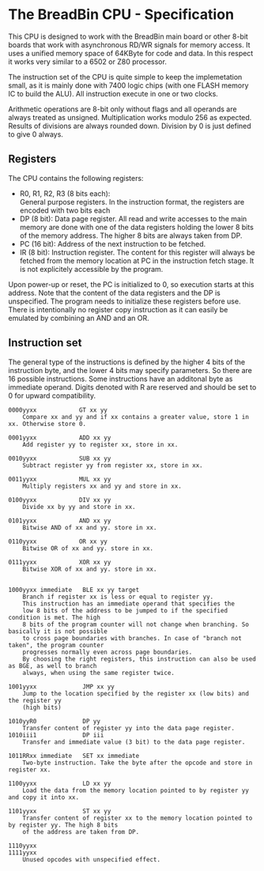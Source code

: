 # The BreadBin CPU - Specification

This CPU is designed to work with the BreadBin main board or other 8-bit boards that 
work with asynchronous RD/WR signals for memory access.
It uses a unified memory space of 64KByte for code and data. In this respect it works
very similar to a 6502 or Z80 processor. 

The instruction set of the CPU is quite simple to keep the implemetation small,
as it is mainly done with 7400 logic chips (with one FLASH memory IC to build the ALU).
All instruction execute in one or two clocks. 

Arithmetic operations are 8-bit only without flags and all operands are always
treated as unsigned. Multiplication works modulo 256 as expected.
Results of divisions are always rounded down. Division by 0 is just defined to give 0 always.


## Registers

The CPU contains the following registers:

* R0, R1, R2, R3 (8 bits each):  
        General purpose registers. In the instruction format, the registers are encoded with
        two bits each
* DP (8 bit): 
        Data page register. All read and write accesses to the main memory are done with
        one of the data registers holding the lower 8 bits of the memory address. The higher
        8 bits are always taken from DP.
* PC (16 bit):
        Address of the next instruction to be fetched.
* IR (8 bit):
        Instruction register. The content for this register will always be fetched
        from the memory location at PC in the instruction fetch stage. It is not explicitely
        accessible by the program.

Upon power-up or reset, the PC is initialized to 0, so execution starts at this address.
Note that the content of the data registers and the DP is unspecified. The program needs to
initialize these registers before use.
There is intentionally no register copy instruction as it can easily be emulated by combining
an AND and an OR. 

## Instruction set

The general type of the instructions is defined by the higher 4 bits of the instruction byte, and
the lower 4 bits may specify parameters. So there are 16 possible instructions. Some instructions
have an additonal byte as immediate operand.
Digits denoted with R are reserved and should be set to 0 for upward compatibility.

    0000yyxx            GT xx yy
        Compare xx and yy and if xx contains a greater value, store 1 in xx. Otherwise store 0.

    0001yyxx            ADD xx yy
        Add register yy to register xx, store in xx.
     
    0010yyxx            SUB xx yy
        Subtract register yy from register xx, store in xx.
        
    0011yyxx            MUL xx yy
        Multiply registers xx and yy and store in xx.
        
    0100yyxx            DIV xx yy
        Divide xx by yy and store in xx.
   
    0101yyxx            AND xx yy
        Bitwise AND of xx and yy. store in xx.
   
    0110yyxx            OR xx yy
        Bitwise OR of xx and yy. store in xx.
   
    0111yyxx            XOR xx yy
        Bitwise XOR of xx and yy. store in xx.
   

    1000yyxx immediate   BLE xx yy target 
        Branch if register xx is less or equal to register yy.
        This instruction has an immediate operand that specifies the 
        low 8 bits of the address to be jumped to if the specified condition is met. The high
        8 bits of the program counter will not change when branching. So basically it is not possible
        to cross page boundaries with branches. In case of "branch not taken", the program counter
        progresses normally even across page boundaries. 
        By choosing the right registers, this instruction can also be used as BGE, as well to branch
        always, when using the same register twice.

    1001yyxx             JMP xx yy 
        Jump to the location specified by the register xx (low bits) and the register yy
        (high bits)

    1010yyR0             DP yy
        Transfer content of register yy into the data page register.
    1010iii1             DP iii
        Transfer and immediate value (3 bit) to the data page register.

    1011RRxx immediate   SET xx immediate
        Two-byte instruction. Take the byte after the opcode and store in register xx.

    1100yyxx             LD xx yy
        Load the data from the memory location pointed to by register yy and copy it into xx.
        
    1101yyxx             ST xx yy
        Transfer content of register xx to the memory location pointed to by register yy. The high 8 bits
        of the address are taken from DP.

    1110yyxx 
    1111yyxx
        Unused opcodes with unspecified effect.
